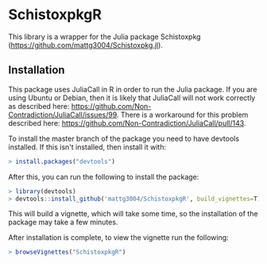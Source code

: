 # SchistoxpkgR

This library is a wrapper for the Julia package Schistoxpkg (https://github.com/mattg3004/Schistoxpkg.jl).

## Installation

This package uses JuliaCall in R in order to run the Julia package. If you are using Ubuntu or Debian, then it is likely that JuliaCall will not work correctly as described here: https://github.com/Non-Contradiction/JuliaCall/issues/99. There is a workaround for this problem described here: https://github.com/Non-Contradiction/JuliaCall/pull/143.

To install the master branch of the package you need to have devtools installed. If this isn't installed, then install it with:
```R
> install.packages("devtools")
```
After this, you can run the following to install the package:
```R
> library(devtools) 
> devtools::install_github('mattg3004/SchistoxpkgR', build_vignettes=T)
```
This will build a vignette, which will take some time, so the installation of the package may take a few minutes.

After installation is complete, to view the vignette run the following:
```R
> browseVignettes("SchistoxpkgR")
```


